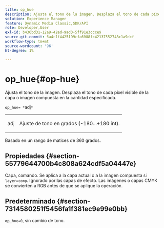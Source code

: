 ```yaml
---
title: op_hue
description: Ajusta el tono de la imagen. Desplaza el tono de cada píxel visible de la capa o imagen compuesta en la cantidad especificada.
solution: Experience Manager
feature: Dynamic Media Classic,SDK/API
role: Developer,User
exl-id: b436bd31-12a9-42ed-9ad3-5ff91e3ccce9
source-git-commit: 6a4c1f4425199cfa6088fc42137552748c1a9dcf
workflow-type: tm+mt
source-wordcount: '96'
ht-degree: 1%

---
```


# op_hue{#op-hue}

Ajusta el tono de la imagen. Desplaza el tono de cada píxel visible de la capa o imagen compuesta en la cantidad especificada.

`op_hue= *`adj`*`

<table id="simpletable_7DC7ABA384664BDDAA65B8DEEF7859A8"> 
 <tr class="strow"> 
  <td class="stentry"> <p><span class="varname"> adj</span> </p> </td> 
  <td class="stentry"> <p>Ajuste de tono en grados (-180...+180 int). </p></td> 
 </tr> 
</table>

Basado en un rango de matices de 360 grados.

## Propiedades {#section-55779644700b4c808a624cdf5a04447e}

Capa, comando. Se aplica a la capa actual o a la imagen compuesta si `layer=comp`. Ignorado por las capas de efecto. Las imágenes o capas CMYK se convierten a RGB antes de que se aplique la operación.

## Predeterminado {#section-7314580251f5456fa1f381ec9e99e0bb}

`op_hue=0`, sin cambio de tono.
